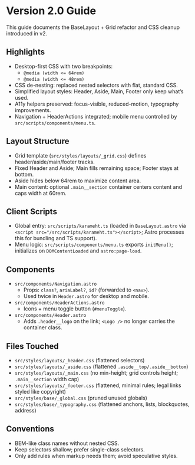 # Version 2.0 Guide

This guide documents the BaseLayout + Grid refactor and CSS cleanup introduced in v2.

## Highlights

- Desktop-first CSS with two breakpoints:
  - `@media (width <= 64rem)`
  - `@media (width <= 48rem)`
- CSS de-nesting: replaced nested selectors with flat, standard CSS.
- Simplified layout styles: Header, Aside, Main, Footer only keep what’s used.
- A11y helpers preserved: focus-visible, reduced-motion, typography improvements.
- Navigation + HeaderActions integrated; mobile menu controlled by `src/scripts/components/menu.ts`.

## Layout Structure

- Grid template (`src/styles/layouts/_grid.css`) defines header/aside/main/footer tracks.
- Fixed Header and Aside; Main fills remaining space; Footer stays at bottom.
- Aside hides below 64rem to maximize content area.
- Main content: optional `.main__section` container centers content and caps width at 60rem.

## Client Scripts

- Global entry: `src/scripts/karameht.ts` (loaded in `BaseLayout.astro` via `<script src="/src/scripts/karameht.ts"></script>`; Astro processes this for bundling and TS support).
- Menu logic: `src/scripts/components/menu.ts` exports `initMenu()`; initializes on `DOMContentLoaded` and `astro:page-load`.

## Components

- `src/components/Navigation.astro`
  - Props: `class?`, `ariaLabel?`, `id?` (forwarded to `<nav>`).
  - Used twice in `Header.astro` for desktop and mobile.
- `src/components/HeaderActions.astro`
  - Icons + menu toggle button (`#menuToggle`).
- `src/components/Header.astro`
  - Adds `.header__logo` on the link; `<Logo />` no longer carries the container class.

## Files Touched

- `src/styles/layouts/_header.css` (flattened selectors)
- `src/styles/layouts/_aside.css` (flattened `.aside__top/.aside__bottom`)
- `src/styles/layouts/_main.css` (no min-height; grid controls height; `.main__section` width cap)
- `src/styles/layouts/_footer.css` (flattened, minimal rules; legal links styled like copyright)
- `src/styles/base/_global.css` (pruned unused globals)
- `src/styles/base/_typography.css` (flattened anchors, lists, blockquotes, address)

## Conventions

- BEM-like class names without nested CSS.
- Keep selectors shallow; prefer single-class selectors.
- Only add rules when markup needs them; avoid speculative styles.
